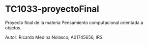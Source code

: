 # TC1033-proyectoFinal
Proyecto final de la materia Pensamiento computacional orientada a objetos.

Autor: Ricardo Medina Nolasco, A01745656, IRS

